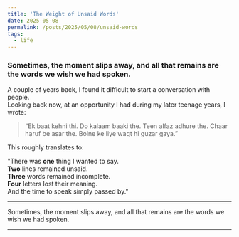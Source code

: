 ```yaml
---
title: 'The Weight of Unsaid Words'
date: 2025-05-08
permalink: /posts/2025/05/08/unsaid-words
tags:
  - life
---
```


### Sometimes, the moment slips away, and all that remains are the words we wish we had spoken.

A couple of years back, I found it difficult to start a conversation with people.  
Looking back now, at an opportunity I had during my later teenage years, I wrote:

> “Ek baat kehni thi. Do kalaam baaki the. Teen alfaz adhure the. Chaar haruf be asar the. Bolne ke liye waqt hi guzar gaya.”

This roughly translates to:

"There was **one** thing I wanted to say.  
**Two** lines remained unsaid.  
**Three** words remained incomplete.  
**Four** letters lost their meaning.  
And the time to speak simply passed by."

---

Sometimes, the moment slips away, and all that remains are the words we wish we had spoken.


---